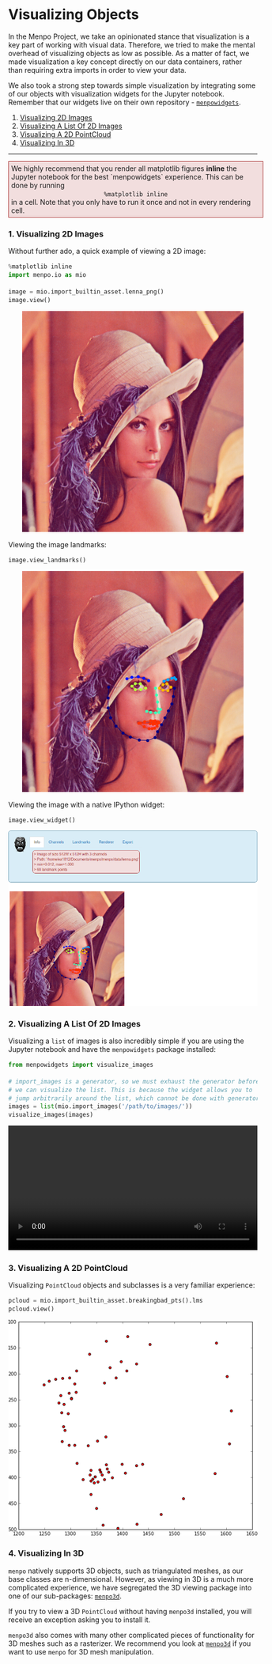 Visualizing Objects
===================
In the Menpo Project, we take an opinionated stance that visualization is a key part of working with visual data.
Therefore, we tried to make the mental overhead of visualizing objects as low as possible.
As a matter of fact, we made visualization a key concept directly on our data containers, rather than requiring extra imports in order to view your data.

We also took a strong step towards simple visualization by integrating some of our objects with visualization widgets for the Jupyter notebook.
Remember that our widgets live on their own repository - [`menpowidgets`](../menpowidgets/index.md).

1. [Visualizing 2D Images](#image)
2. [Visualizing A List Of 2D Images](#images)
3. [Visualizing A 2D PointCloud](#pointcloud)
4. [Visualizing In 3D](#3d)

---------------------------------------

<div style="background-color: #F2DEDE; width: 100%; border: 1px solid #A52A2A; padding: 1%;">
<p style="float: left;"><i class="fa fa-exclamation-circle" aria-hidden="true" style="font-size:4em; padding-right: 20%; padding-bottom: 20%; padding-top: 20%;"></i></p>
We highly recommend that you render all matplotlib figures <b>inline</b> the Jupyter notebook for the best `menpowidgets` experience.
This can be done by running</br>
<center><code>%matplotlib inline</code></center>
in a cell. Note that you only have to run it once and not in every rendering cell.
</div>


### <a name="image"></a>1. Visualizing 2D Images
Without further ado, a quick example of viewing a 2D image:
```python
%matplotlib inline
import menpo.io as mio

image = mio.import_builtin_asset.lenna_png()
image.view()
```
<center>
  <img src="view_image.png" alt="view_image">
</center>

Viewing the image landmarks:
```python
image.view_landmarks()
```
<center>
  <img src="view_landmarks.png" alt="view_landmarks">
</center>

Viewing the image with a native IPython widget:
```python
image.view_widget()
```
<center>
  <img src="view_widget.png" alt="view_widget">
</center>

### <a name="images"></a>2. Visualizing A List Of 2D Images
Visualizing a `list` of images is also incredibly simple if you are using the Jupyter notebook and have the `menpowidgets` package installed:
```python
from menpowidgets import visualize_images

# import_images is a generator, so we must exhaust the generator before
# we can visualize the list. This is because the widget allows you to
# jump arbitrarily around the list, which cannot be done with generators.
images = list(mio.import_images('/path/to/images/'))
visualize_images(images)
```
<video width="100%" autoplay loop>
  <source src="visualize_images.mp4" type="video/mp4">
Your browser does not support the video tag.
</video>


### <a name="pointcloud"></a>3. Visualizing A 2D PointCloud
Visualizing `PointCloud` objects and subclasses is a very familiar experience:
```python
pcloud = mio.import_builtin_asset.breakingbad_pts().lms
pcloud.view()
```
<center>
  <img src="view_pointcloud.png" alt="view_pointcloud">
</center>


### <a name="3d"></a>4. Visualizing In 3D
`menpo` natively supports 3D objects, such as triangulated meshes, as our base classes are n-dimensional. However, as viewing in 3D is a much more complicated experience, we have segregated the 3D viewing package into one of our sub-packages: [`menpo3d`](../menpo3d/index.md).

If you try to view a 3D `PointCloud` without having `menpo3d` installed, you will receive an exception asking you to install it.

`menpo3d` also comes with many other complicated pieces of functionality for 3D meshes such as a rasterizer. We recommend you look at [`menpo3d`](../menpo3d/index.md) if you want to use `menpo` for 3D mesh manipulation.
